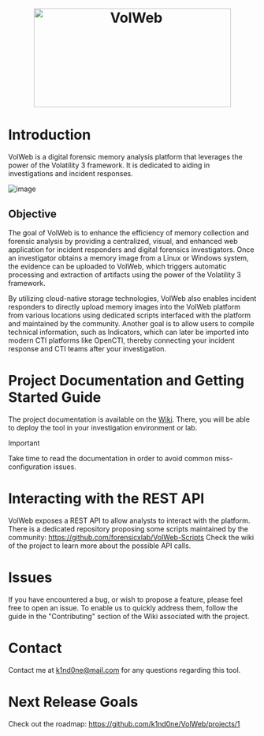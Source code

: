 <h1 align="center">
  <img src="https://github.com/k1nd0ne/VolWeb/assets/27780432/2c4cec14-b73c-4264-9936-215ca23a55d8" width="400" height="200" alt="VolWeb">
</h1>


# Introduction

VolWeb is a digital forensic memory analysis platform that leverages the power of the Volatility 3 framework. It is dedicated to aiding in investigations and incident responses.

![image](https://github.com/k1nd0ne/VolWeb/assets/27780432/691f1717-6c37-4147-9cac-e1a52aa2d1d0)

## Objective

The goal of VolWeb is to enhance the efficiency of memory collection and forensic analysis by providing a centralized, visual, and enhanced web application for incident responders and digital forensics investigators.
Once an investigator obtains a memory image from a Linux or Windows system, the evidence can be uploaded to VolWeb, which triggers automatic processing and extraction of artifacts using the power of the Volatility 3 framework.

By utilizing cloud-native storage technologies, VolWeb also enables incident responders to directly upload memory images into the VolWeb platform from various locations using dedicated scripts interfaced with the platform and maintained by the community. Another goal is to allow users to compile technical information, such as Indicators, which can later be imported into modern CTI platforms like OpenCTI, thereby connecting your incident response and CTI teams after your investigation.

# Project Documentation and Getting Started Guide

The project documentation is available on the <a href="https://github.com/k1nd0ne/VolWeb/wiki/VolWeb-Documentation">Wiki</a>. There, you will be able to deploy the tool in your investigation environment or lab.

>[!IMPORTANT]
> Take time to read the documentation in order to avoid common miss-configuration issues.


# Interacting with the REST API

VolWeb exposes a REST API to allow analysts to interact with the platform. There is a dedicated repository proposing some scripts maintained by the community: https://github.com/forensicxlab/VolWeb-Scripts
Check the wiki of the project to learn more about the possible API calls.

# Issues

If you have encountered a bug, or wish to propose a feature, please feel free to open an issue. To enable us to quickly address them, follow the guide in the "Contributing" section of the Wiki associated with the project.

# Contact

Contact me at k1nd0ne@mail.com for any questions regarding this tool.

# Next Release Goals

Check out the roadmap: https://github.com/k1nd0ne/VolWeb/projects/1
